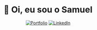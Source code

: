 <div align="center">

  # 👋 Oi, eu sou o Samuel<br>
  [![Portfolio](https://img.shields.io/badge/Portfolio-255E63?style=for-the-badge&logo=About.me&logoColor=white)](https://samubarreto.github.io/Portfolio/)
  [![LinkedIn](https://img.shields.io/badge/linkedin-%230077B5.svg?style=for-the-badge&logo=linkedin&logoColor=white)](https://www.linkedin.com/in/samubrreto/)

</div>
